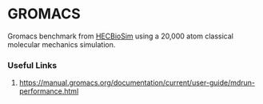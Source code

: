 # GROMACS

Gromacs benchmark from [HECBioSim](https://www.hecbiosim.ac.uk/access-hpc/benchmarks)
using a 20,000 atom classical molecular mechanics simulation.


### Useful Links
1. https://manual.gromacs.org/documentation/current/user-guide/mdrun-performance.html

